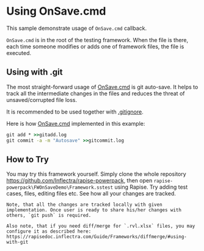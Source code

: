 # Using OnSave.cmd

This sample demonstrate usage of `OnSave.cmd` callback.

`OnSave.cmd` is in the root of the testing framework. When the file is there, each time someone modifies or adds one of framework files, the file is executed.


## Using with .git

The most straight-forward usage of [OnSave.cmd](OnSave.cmd) is git auto-save. It helps to track all the intermediate changes in the files and reduces the threat of unsaved/corrupted file loss.

It is recommended to be used together with [.gitignore](.gitignore).

Here is how [OnSave.cmd](OnSave.cmd) implemented in this example:

```cmd
git add * >>gitadd.log
git commit -a -m "Autosave" >>gitcommit.log
```

## How to Try

You may try this framework yourself. Simply clone the whole repository https://github.com/Inflectra/rapise-powerpack, then open `rapise-powerpack\FWOnSaveDemo\Framework.sstest` using Rapise. Try adding test cases, files, editing files etc. See how all your changes are tracked.

	Note, that all the changes are tracked locally with given implementation. Once user is ready to share his/her changes with others, `git push` is required.

	Also note, that if you need diff/merge for `.rvl.xlsx` files, you may configure it as described here: https://rapisedoc.inflectra.com/Guide/Frameworks/diffmerge/#using-with-git